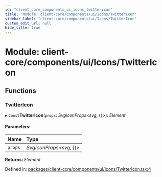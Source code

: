 ```yaml
---
id: "client_core_components_ui_icons_twittericon"
title: "Module: client-core/components/ui/Icons/TwitterIcon"
sidebar_label: "client-core/components/ui/Icons/TwitterIcon"
custom_edit_url: null
hide_title: true
---
```


# Module: client-core/components/ui/Icons/TwitterIcon

## Functions

### TwitterIcon

▸ `Const`**TwitterIcon**(`props`: *SvgIconProps*<*svg*, {}\>): *Element*

#### Parameters:

Name | Type |
:------ | :------ |
`props` | *SvgIconProps*<*svg*, {}\> |

**Returns:** *Element*

Defined in: [packages/client-core/components/ui/Icons/TwitterIcon.tsx:4](https://github.com/xr3ngine/xr3ngine/blob/5c3dcaef1/packages/client-core/components/ui/Icons/TwitterIcon.tsx#L4)
